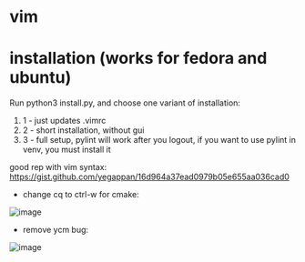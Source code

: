 # vim

# installation (works for fedora and ubuntu)
Run python3 install.py, and choose one variant of installation:
   1) 1 - just updates .vimrc
   2) 2 - short installation, without gui
   3) 3 - full setup, pylint will work after you logout, if you want to use pylint in venv, you must install it


good rep with vim syntax: https://gist.github.com/yegappan/16d964a37ead0979b05e655aa036cad0

- change cq to ctrl-w for cmake:

![image](https://github.com/ZaharChernenko/vim/assets/124883289/da448a93-faba-46a2-8af4-d7f31f674b93)

- remove ycm bug:

![image](https://github.com/ZaharChernenko/vim/assets/124883289/99b18a75-cf8b-40fb-b5b3-a347632d94c8)

